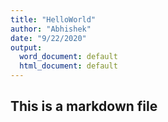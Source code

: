 ```yaml
---
title: "HelloWorld"
author: "Abhishek"
date: "9/22/2020"
output:
  word_document: default
  html_document: default
---
```


## This is a markdown file


